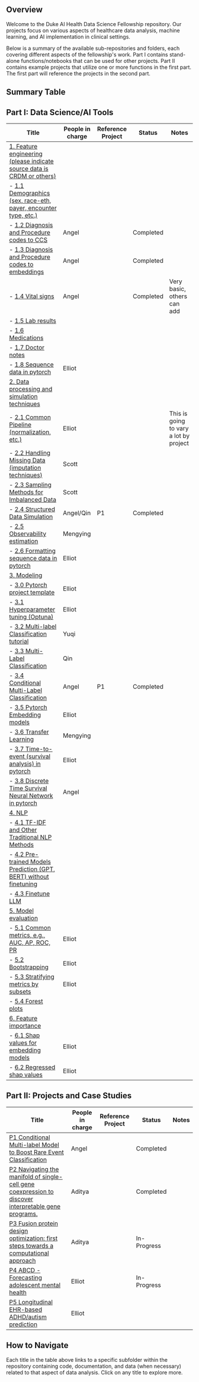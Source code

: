 ## Overview

Welcome to the Duke AI Health Data Science Fellowship repository. Our projects focus on various aspects of healthcare data analysis, machine learning, and AI implementation in clinical settings.

Below is a summary of the available sub-repositories and folders, each covering different aspects of the fellowship's work. Part I contains stand-alone functions/notebooks that can be used for other projects. Part II contains example projects that utilize one or more functions in the first part. The first part will reference the projects in the second part.

## Summary Table


## Part I: Data Science/AI Tools

| Title                                                         | People in charge | Reference Project | Status                | Notes                                |
|---------------------------------------------------------------|------------------|-------------------|-----------------------|--------------------------------------|
| [1. Feature engineering (please indicate source data is CRDM or others)](https://github.com/duke-aihealth-ds-fellowship/repo_1_feature_engineering) |                  |                   |                       |                                      |
| - [1.1 Demographics (sex, race-eth, payer, encounter type, etc.)](https://github.com/duke-aihealth-ds-fellowship/repo_1_feature_engineering/tree/main/1.1_demographics) |                  |                   |                       |                                      |
| - [1.2 Diagnosis and Procedure codes to CCS](https://github.com/duke-aihealth-ds-fellowship/repo_1_feature_engineering/tree/main/1.2_diagnosis_and_procedure_codes_to_ccs) | Angel            |                   | Completed             |                                      |
| - [1.3 Diagnosis and Procedure codes to embeddings](https://github.com/duke-aihealth-ds-fellowship/repo_1_feature_engineering/tree/main/1.3_diagnosis_and_procedure_codes_to_embeddings) | Angel            |                   | Completed             |                                      |
| - [1.4 Vital signs](https://github.com/duke-aihealth-ds-fellowship/repo_1_feature_engineering/tree/main/1.4_vital_signs) | Angel            |                   | Completed             | Very basic, others can add           |
| - [1.5 Lab results](https://github.com/duke-aihealth-ds-fellowship/repo_1_feature_engineering/tree/main/1.5_lab_results) |                  |                   |                       |                                      |
| - [1.6 Medications](https://github.com/duke-aihealth-ds-fellowship/repo_1_feature_engineering/tree/main/1.6_medications) |                  |                   |                       |                                      |
| - [1.7 Doctor notes](https://github.com/duke-aihealth-ds-fellowship/repo_1_feature_engineering/tree/main/1.7_doctor_notes) |                  |                   |                       |                                      |
| - [1.8 Sequence data in pytorch](https://github.com/duke-aihealth-ds-fellowship/repo_1_feature_engineering/tree/main/1.8_sequence_data_in_pytorch) | Elliot           |                   |                       |                                      |
| [2. Data processing and simulation techniques](https://github.com/duke-aihealth-ds-fellowship/repo_2_data_processing_and_simulation_techniques) |                  |                   |                       |                                      |
| - [2.1 Common Pipeline (normalization, etc.)](https://github.com/duke-aihealth-ds-fellowship/repo_2_data_processing_and_simulation_techniques/tree/main/2.1_common_pipeline) | Elliot           |                   |                       | This is going to vary a lot by project |
| - [2.2 Handling Missing Data (imputation techniques)](https://github.com/duke-aihealth-ds-fellowship/repo_2_data_processing_and_simulation_techniques/tree/main/2.2_handling_missing_data) | Scott            |                   |                       |                                      |
| - [2.3 Sampling Methods for Imbalanced Data](https://github.com/duke-aihealth-ds-fellowship/repo_2_data_processing_and_simulation_techniques/tree/main/2.3_sampling_methods_for_imbalanced_data) | Scott            |                   |                       |                                      |
| - [2.4 Structured Data Simulation](https://github.com/duke-aihealth-ds-fellowship/repo_2_data_processing_and_simulation_techniques/tree/main/2.4_structured_data_simulation) | Angel/Qin        | P1                | Completed             |                                      |
| - [2.5 Observability estimation](https://github.com/duke-aihealth-ds-fellowship/repo_2_data_processing_and_simulation_techniques/tree/main/2.5_observability_estimation) | Mengying         |                   |                       |                                      |
| - [2.6 Formatting sequence data in pytorch](https://github.com/duke-aihealth-ds-fellowship/repo_2_data_processing_and_simulation_techniques/tree/main/2.6_formatting_sequence_data_in_pytorch) | Elliot           |                   |                       |                                      |
| [3. Modeling](https://github.com/duke-aihealth-ds-fellowship/repo_3_modeling) |                  |                   |                       |                                      |
| - [3.0 Pytorch project template](https://github.com/duke-aihealth-ds-fellowship/repo_3_modeling/tree/main/3.0_pytorch_project_template) | Elliot           |                   |                       |                                      |
| - [3.1 Hyperparameter tuning (Optuna)](https://github.com/duke-aihealth-ds-fellowship/repo_3_modeling/tree/main/3.1_hyperparameter_tuning_optuna) | Elliot           |                   |                       |                                      |
| - [3.2 Multi-label Classification tutorial](https://github.com/duke-aihealth-ds-fellowship/repo_3_modeling/tree/main/3.2_multi-label_classification_tutorial) | Yuqi             |                   |                       |                                      |
| - [3.3 Multi-Label Classification](https://github.com/duke-aihealth-ds-fellowship/repo_3_modeling/tree/main/3.3_multi-label_classification) | Qin              |                   |                       |                                      |
| - [3.4 Conditional Multi-Label Classification](https://github.com/duke-aihealth-ds-fellowship/repo_3_modeling/tree/main/3.4_conditional_multi-label_classification) | Angel            | P1                | Completed             |                                      |
| - [3.5 Pytorch Embedding models](https://github.com/duke-aihealth-ds-fellowship/repo_3_modeling/tree/main/3.5_pytorch_embedding_models) | Elliot           |                   |                       |                                      |
| - [3.6 Transfer Learning](https://github.com/duke-aihealth-ds-fellowship/repo_3_modeling/tree/main/3.6_transfer_learning) | Mengying         |                   |                       |                                      |
| - [3.7 Time-to-event (survival analysis) in pytorch](https://github.com/duke-aihealth-ds-fellowship/repo_3_modeling/tree/main/3.7_time-to-event_in_pytorch) | Elliot           |                   |                       |                                      |
| - [3.8 Discrete Time Survival Neural Network in pytorch](https://github.com/duke-aihealth-ds-fellowship/repo_3_modeling/tree/main/3.8_discrete_time_survival_neural_network_in_pytorch) | Angel            |                   |                       |                                      |
| [4. NLP](https://github.com/duke-aihealth-ds-fellowship/repo_4_nlp) |                  |                   |                       |                                      |
| - [4.1 TF-IDF and Other Traditional NLP Methods](https://github.com/duke-aihealth-ds-fellowship/repo_4_nlp/tree/main/4.1_tf-idf_and_other_traditional_nlp_methods) |                  |                   |                       |                                      |
| - [4.2 Pre-trained Models Prediction (GPT, BERT) without finetuning](https://github.com/duke-aihealth-ds-fellowship/repo_4_nlp/tree/main/4.2_pre-trained_models_prediction_without_finetuning) |                  |                   |                       |                                      |
| - [4.3 Finetune LLM](https://github.com/duke-aihealth-ds-fellowship/repo_4_nlp/tree/main/4.3_finetune_llm) |                  |                   |                       |                                      |
| [5. Model evaluation](https://github.com/duke-aihealth-ds-fellowship/repo_5_model_evaluation) |                  |                   |                       |                                      |
| - [5.1 Common metrics, e.g., AUC, AP, ROC, PR](https://github.com/duke-aihealth-ds-fellowship/repo_5_model_evaluation/tree/main/5.1_common_metrics) | Elliot           |                   |                       |                                      |
| - [5.2 Bootstrapping](https://github.com/duke-aihealth-ds-fellowship/repo_5_model_evaluation/tree/main/5.2_bootstrapping) | Elliot           |                   |                       |                                      |
| - [5.3 Stratifying metrics by subsets](https://github.com/duke-aihealth-ds-fellowship/repo_5_model_evaluation/tree/main/5.3_stratifying_metrics_by_subsets) | Elliot           |                   |                       |                                      |
| - [5.4 Forest plots](https://github.com/duke-aihealth-ds-fellowship/repo_5_model_evaluation/tree/main/5.4_forest_plots) |                  |                   |                       |                                      |
| [6. Feature importance](https://github.com/duke-aihealth-ds-fellowship/repo_6_feature_importance) |                  |                   |                       |                                      |
| - [6.1 Shap values for embedding models](https://github.com/duke-aihealth-ds-fellowship/repo_6_feature_importance/tree/main/6.1_shap_values_for_embedding_models) | Elliot           |                   |                       |                                      |
| - [6.2 Regressed shap values](https://github.com/duke-aihealth-ds-fellowship/repo_6_feature_importance/tree/main/6.2_regressed_shap_values) | Elliot           |                   |                       |                                      |

## Part II: Projects and Case Studies

| Title                                                                                     | People in charge | Reference Project | Status       | Notes |
|-------------------------------------------------------------------------------------------|------------------|-------------------|--------------|-------|
| [P1 Conditional Multi-label Model to Boost Rare Event Classification](https://github.com/duke-aihealth-ds-fellowship/repo_p1_conditional_multi-label_model_to_boost_rare_event_classification) | Angel            |                   | Completed    |       |
| [P2 Navigating the manifold of single-cell gene coexpression to discover interpretable gene programs.](https://github.com/duke-aihealth-ds-fellowship/repo_p2_navigating_single-cell_gene_coexpression) | Aditya           |                   | Completed    |       |
| [P3 Fusion protein design optimization: first steps towards a computational approach](https://github.com/duke-aihealth-ds-fellowship/repo_p3_fusion_protein_design_optimization) | Aditya           |                   | In-Progress  |       |
| [P4 ABCD - Forecasting adolescent mental health](https://github.com/duke-aihealth-ds-fellowship/repo_p4_abcd_forecasting_adolescent_mental_health) | Elliot           |                   | In-Progress  |       |
| [P5 Longitudinal EHR-based ADHD/autism prediction](https://github.com/duke-aihealth-ds-fellowship/repo_p5_longitudinal_ehr-based_adhd_autism_prediction) | Elliot           |                   |              |       |





## How to Navigate

Each title in the table above links to a specific subfolder within the repository containing code, documentation, and data (when necessary) related to that aspect of data analysis. Click on any title to explore more.
